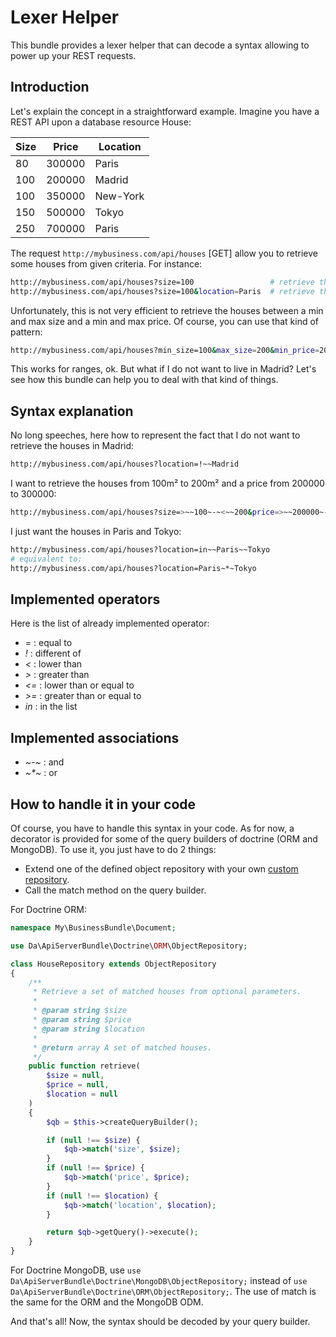 Lexer Helper
============

This bundle provides a lexer helper that can decode a syntax allowing to power up your REST requests.

Introduction
------------

Let's explain the concept in a straightforward example.
Imagine you have a REST API upon a database resource House:

| Size  | Price  | Location
|-------|--------|----------
| 80    | 300000 | Paris
| 100   | 200000 | Madrid
| 100   | 350000 | New-York
| 150   | 500000 | Tokyo
| 250   | 700000 | Paris


The request `http://mybusiness.com/api/houses` [GET] allow you to retrieve some houses from given criteria.
For instance:

```bash
http://mybusiness.com/api/houses?size=100                 # retrieve the houses of size 100m²
http://mybusiness.com/api/houses?size=100&location=Paris  # retrieve the houses of size 100m² in Paris
```

Unfortunately, this is not very efficient to retrieve the houses between a min and max size and a min and max price. 
Of course, you can use that kind of pattern:

```bash
http://mybusiness.com/api/houses?min_size=100&max_size=200&min_price=200000&max_price=300000
```

This works for ranges, ok. But what if I do not want to live in Madrid?
Let's see how this bundle can help you to deal with that kind of things.

Syntax explanation
------------------

No long speeches, here how to represent the fact that I do not want to retrieve the houses in Madrid:

```bash
http://mybusiness.com/api/houses?location=!~~Madrid
```

I want to retrieve the houses from 100m² to 200m² and a price from 200000 to 300000:

```bash
http://mybusiness.com/api/houses?size=>~~100~-~<~~200&price=>~~200000~-~<~~300000
```

I just want the houses in Paris and Tokyo:

```bash
http://mybusiness.com/api/houses?location=in~~Paris~~Tokyo
# equivalent to:
http://mybusiness.com/api/houses?location=Paris~*~Tokyo
```

Implemented operators
---------------------

Here is the list of already implemented operator:

- *=* : equal to
- *!* : different of
- *<* : lower than
- *>* : greater than
- *<=* : lower than or equal to
- *>=* : greater than or equal to
- *in* : in the list

Implemented associations
------------------------

- *~-~* : and
- *~\*~* : or

How to handle it in your code
-----------------------------

Of course, you have to handle this syntax in your code. 
As for now, a decorator is provided for some of the query builders of doctrine (ORM and MongoDB).
To use it, you just have to do 2 things:
	
- Extend one of the defined object repository with your own [custom repository](http://symfony.com/doc/current/book/doctrine.html#custom-repository-classes).
- Call the match method on the query builder.

For Doctrine ORM:

```php
namespace My\BusinessBundle\Document;

use Da\ApiServerBundle\Doctrine\ORM\ObjectRepository;

class HouseRepository extends ObjectRepository
{
    /**
     * Retrieve a set of matched houses from optional parameters.
     *
     * @param string $size
     * @param string $price
     * @param string $location
     *
     * @return array A set of matched houses.
     */
    public function retrieve(
        $size = null, 
        $price = null, 
        $location = null
    )
    {
        $qb = $this->createQueryBuilder();

        if (null !== $size) {
            $qb->match('size', $size);
        }
        if (null !== $price) {
            $qb->match('price', $price);
        }
        if (null !== $location) {
            $qb->match('location', $location);
        }

        return $qb->getQuery()->execute();
    }
}
```

For Doctrine MongoDB, use `use Da\ApiServerBundle\Doctrine\MongoDB\ObjectRepository;` instead of `use Da\ApiServerBundle\Doctrine\ORM\ObjectRepository;`.
The use of match is the same for the ORM and the MongoDB ODM.

And that's all! Now, the syntax should be decoded by your query builder.